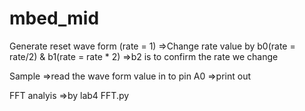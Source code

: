 # mbed_mid
Generate reset wave form (rate = 1) 
=>Change rate value by b0(rate = rate/2) & b1(rate = rate * 2) 
=>b2 is to confirm the rate we change

Sample
=>read the wave form value in to pin A0
=>print out

FFT analyis
=>by lab4 FFT.py
